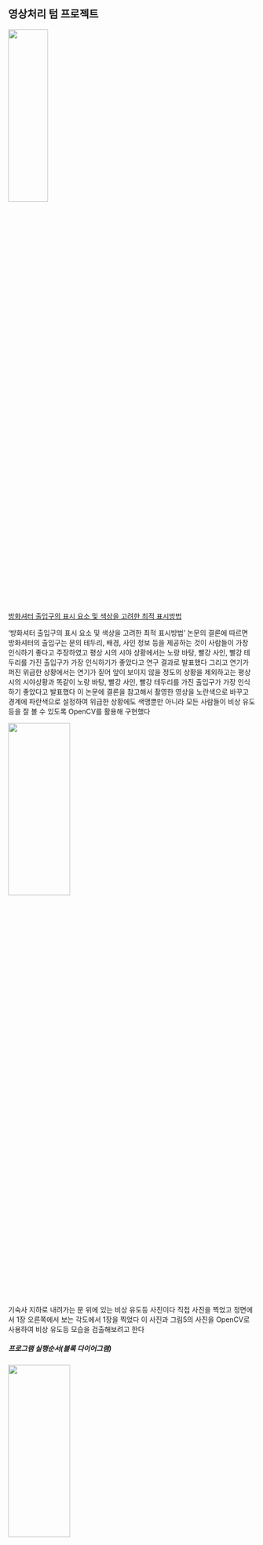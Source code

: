 ## 영상처리 텀 프로젝트
<img width="40%" height="30%" src="https://user-images.githubusercontent.com/89582059/133778564-c0f74577-f091-477b-9df1-76c986483560.png"/>

<a href="http://dcontent.dkyobobook.co.kr/genomad_gift/001/article/1/03/90/10390400.pdf">방화셔터 출입구의 표시 요소 및 색상을 고려한 최적 표시방법 <a/>

‘방화셔터 출입구의 표시 요소 및 색상을 고려한 최적 표시방법’ 논문의 결론에 따르면 방화셔터의 출입구는 문의 테두리, 배경, 사인 정보 등을 제공하는 것이 사람들이 가장 인식하기 좋다고 주장하였고 평상 시의 시야 상황에서는 노랑 바탕, 빨강 사인, 빨강 테두리를 가진 출입구가 가장 인식하기가 좋았다고 연구 결과로 발표했다 그리고 연기가 퍼진 위급한 상황에서는 연기가 짙어 앞이 보이지 않을 정도의 상황을 제외하고는 평상 시의 시야상황과 똑같이 노랑 바탕, 빨강 사인, 빨강 테두리를 가진 출입구가 가장 인식하기 좋았다고 발표했다 이 논문에 결론을 참고해서 촬영한 영상을 노란색으로 바꾸고 경계에 파란색으로 설정하여 위급한 상황에도 색맹뿐만 아니라 모든 사람들이 비상 유도등을 잘 볼 수 있도록 OpenCV를 활용해 구현했다

<img width="50%" height="30%" src="https://user-images.githubusercontent.com/89582059/133778757-4ba3ada0-9bb4-4bb0-acf7-e9e7d2fe7e3e.png"/> 

기숙사 지하로 내려가는 문 위에 있는 비상 유도등 사진이다 직접 사진을 찍었고 정면에서 1장 오른쪽에서 보는 각도에서 1장을 찍었다 이 사진과 그림5의 사진을 OpenCV로 사용하여 비상 유도등 모습을 검출해보려고 한다
    
##### 프로그램 실행순서(블록 다이어그램)
<img width="50%" height="30%" src="https://user-images.githubusercontent.com/89582059/133778996-e5f4be14-27ec-42df-b1f7-a879d39528bd.png"/> </br>

##### 코드 실행 결과

<img width="50%" height="30%" src="https://user-images.githubusercontent.com/89582059/133779447-308c60d1-95bb-443f-8a01-d0dba68718d3.png"/>   
왼쪽 상단은 원본 영상을 복사한 영상(src2)와 mask1을 bit AND 연산하여 출력한 bit_and2의 사진이고 시계 방향으로 2번째 사진은 원본 영상이다 3번째 노란색 사진은 원본 영상(src1)에서 노란색을 적용하여 mask1와 bit AND 연산을 한 영상이다 마지막 사진은 최종 결과 영상이다
비상 유도등이 그려진 부분(초록색)을 거의 정확하게 분할하여 검출에 성공하였다 검출한 비상 유도등 마스크의 색깔을 노란색으로 변경하고 상단에 사진이 잘렸지만 Exit 문자열이 생긴 것을 확인할 수 있다 또한 파란색 경계선도 비상 유도등 네모 범위 안으로 잘 그려진 것을 볼 수 있다
